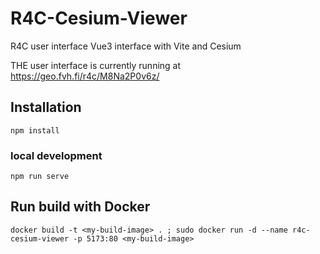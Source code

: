 # R4C-Cesium-Viewer

R4C user interface Vue3 interface with Vite and Cesium

THE user interface is currently running at https://geo.fvh.fi/r4c/M8Na2P0v6z/

## Installation 
```
npm install
```
### local development
```
npm run serve
```

## Run build with Docker 

```
docker build -t <my-build-image> . ; sudo docker run -d --name r4c-cesium-viewer -p 5173:80 <my-build-image> 
```